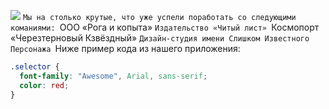 ![](https://netology-code.github.io/git-homeworks/introduction/assets/logo.png)
`Мы на столько крутые, что уже успели поработать со следующими команиями:
`ООО «Рога и копыта»
`Издательство «Читый лист»
`Космопорт «Черезтерновый Кзвёздный»
`Дизайн-студия имени Слишком Известного Персонажа
`Ниже пример кода из нашего приложения:
```css
.selector {
  font-family: "Awesome", Arial, sans-serif;
  color: red;
}